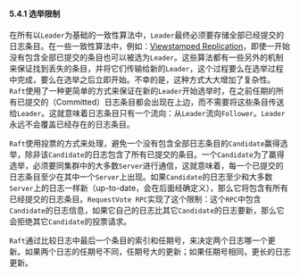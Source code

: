 #### 5.4.1 选举限制

在所有以`Leader`为基础的一致性算法中，`Leader`最终必须要存储全部已经提交的日志条目。在一些一致性算法中，例如：[Viewstamped Replication](http://people.csail.mit.edu/cowling/vr/vr-revisited.pdf)，即使一开始没有包含全部已提交的条目也可以被选为`Leader`。这些算法都有一些另外的机制来保证找到丢失的条目，并将它们传输给新的`Leader`，这个过程要么在选举过程中完成，要么在选举之后立即开始。不幸的是，这种方式大大增加了复杂性。`Raft`使用了一种更简单的方式来保证在新的`Leader`开始选举时，在之前任期的所有已提交的（Committed）日志条目都会出现在上边，而不需要将这些条目传送给`Leader`。这就意味着日志条目只有一个流向：从`Leader`流向`Follower`。`Leader`永远不会覆盖已经存在的日志条目。

`Raft`使用投票的方式来处理，避免一个没有包含全部日志条目的`Candidate`赢得选举，除非该`Candidate`的日志包含了所有已提交的条目。一个`Candidate`为了赢得选举，必须要同集群中的大多数`Server`进行通信，这就意味着，每一个已提交的日志条目至少在其中一个`Server`上出现。如果`Candidate`的日志至少和大多数`Server`上的日志一样新（up-to-date，会在后面经确定义），那么它将包含有所有已经提交的日志条目。`RequestVote RPC`实现了这个限制：这个`RPC`中包含`Candidate`的日志信息，如果它自己的日志比其它`Candidate`的日志要新，那么它会拒绝其它`Candidate`的投票请求。

`Raft`通过比较日志中最后一个条目的索引和任期号，来决定两个日志哪一个更新。如果两个日志的任期号不同，任期号大的更新；如果任期号相同，更长的日志更新。

